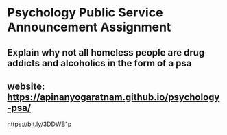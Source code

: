 # Psychology Public Service Announcement Assignment

## Explain why not all homeless people are drug addicts and alcoholics in the form of a psa

## website: https://apinanyogaratnam.github.io/psychology-psa/
https://bit.ly/3DDWB1p

